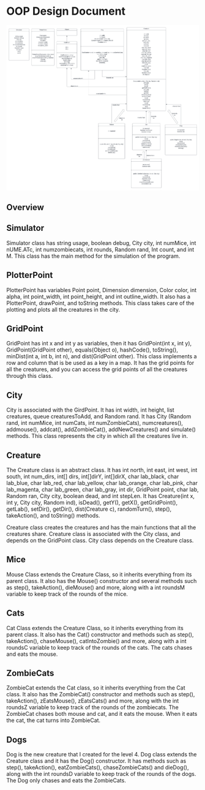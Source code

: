 # OOP Design Document

![](UML.png)

## Overview

## Simulator
Simulator class has string usage, boolean debug, City city, int numMice, int nUME.ATc, int numzombiecats, int rounds, Random rand, Int count, and int M. 
This class has the main method for the simulation of the program.

## PlotterPoint 
PlotterPoint has variables Point point, Dimension dimension, Color color, int alpha, int point_width, int point_height, and int outline_width. It also has a PlotterPoint, drawPoint, and toString methods. 
This class takes care of the plotting and plots all the creatures in the city. 

## GridPoint
GridPoint has int x and int y as variables, then it has GridPoint(int x, int y), GridPoint(GridPoint other), equals(Object o), hashCode(), toString(), minDist(int a, int b, int n), and dist(GridPoint other). 
This class implements a row and column that is be used as a key in a map. It has the grid points for all the creatures, and you can access the grid points of all the creatures through this class.

## City
City is associated with the GirdPoint. It has int width, int height, list<Creature> creatures, queue<creature> creaturesToAdd, and Random rand. It has City (Random rand, int numMice, int numCats, int numZombieCats), numcreatures(), addmouse(), addcat(), addZombieCat(), addNewCreatures() and simulate() methods. 
This class represents the city in which all the creatures live in. 

## Creature 
The Creature class is an abstract class.
It has int north, int east, int west, int south, int num_dirs, int[] dirs, int[]dirY, int[]dirX, char lab_black, char lab_blue, char lab_red, char lab_yellow, char lab_orange, char lab_pink, char lab_magenta, char lab_green, char lab_gray, int dir, GridPoint point, char lab, Random ran, City city, boolean dead, and int stepLen. It has Creature(int x, int y, City city, Random ind), isDead(), getY(), getX(), getGridPoint(), getLab(), setDir(), getDir(), dist(Creature c), randomTurn(), step(), takeAction(), and toString() methods. 

Creature class creates the creatures and has the main functions that all the creatures share. Creature class is associated with the City class, and depends on the GridPoint class. City class depends on the Creature class.

## Mice
Mouse Class extends the Creature Class, so it inherits everything from its parent class. It also has the Mouse() constructor and several methods such as step(), takeAction(), dieMouse() and more, along with a int roundsM variable to keep track of the rounds of the mice. 

## Cats
Cat Class extends the Creature Class, so it inherits everything from its parent class. It also has the Cat() constructor and methods such as step(), takeAction(), chaseMouse(), catIntoZombie() and more, along with a int roundsC variable to keep track of the rounds of the cats. The cats chases and eats the mouse.

## ZombieCats
ZombieCat extends the Cat class, so it inherits everything from the Cat class. It also has the ZombieCat() constructor and methods such as step(), takeAction(), zEatsMouse(), zEatsCats() and more, along with the int roundsZ variable to keep track of the rounds of the zombiecats. The ZombieCat chases both mouse and cat, and it eats the mouse. When it eats the cat, the cat turns into ZombieCat.

## Dogs
Dog is the new creature that I created for the level 4. Dog class extends the Creature class and it has the Dog() constructor. It has methods such as step(), takeAction(), eatZombieCats(), chaseZombieCats() and dieDog(), along with the int roundsD variable to keep track of the rounds of the dogs. The Dog only chases and eats the ZombieCats.
